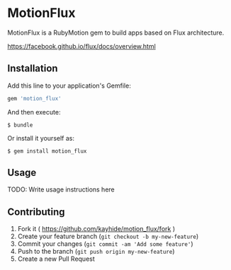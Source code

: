 # MotionFlux

MotionFlux is a RubyMotion gem to build apps based on Flux architecture.

https://facebook.github.io/flux/docs/overview.html

## Installation

Add this line to your application's Gemfile:

```ruby
gem 'motion_flux'
```

And then execute:

    $ bundle

Or install it yourself as:

    $ gem install motion_flux

## Usage

TODO: Write usage instructions here

## Contributing

1. Fork it ( https://github.com/kayhide/motion_flux/fork )
2. Create your feature branch (`git checkout -b my-new-feature`)
3. Commit your changes (`git commit -am 'Add some feature'`)
4. Push to the branch (`git push origin my-new-feature`)
5. Create a new Pull Request
